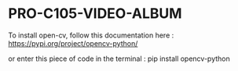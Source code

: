 # PRO-C105-VIDEO-ALBUM

To install open-cv, follow this documentation here : https://pypi.org/project/opencv-python/

or enter this piece of code in the terminal : pip install opencv-python
